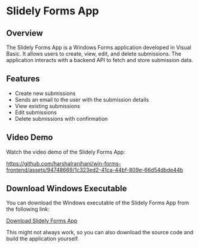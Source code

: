 # Slidely Forms App

## Overview

The Slidely Forms App is a Windows Forms application developed in Visual Basic. It allows users to create, view, edit, and delete submissions. The application interacts with a backend API to fetch and store submission data.

## Features

- Create new submissions
- Sends an email to the user with the submission details
- View existing submissions
- Edit submissions
- Delete submissions with confirmation

## Video Demo
Watch the video demo of the Slidely Forms App:

https://github.com/harshalranjhani/win-forms-frontend/assets/94748669/1c323ed2-41ca-44bf-809e-66d54dbde44b


## Download Windows Executable

You can download the Windows executable of the Slidely Forms App from the following link:

[Download Slidely Forms App](https://winforms.harshalranjhani.in)

This might not always work, so you can also download the source code and build the application yourself.

